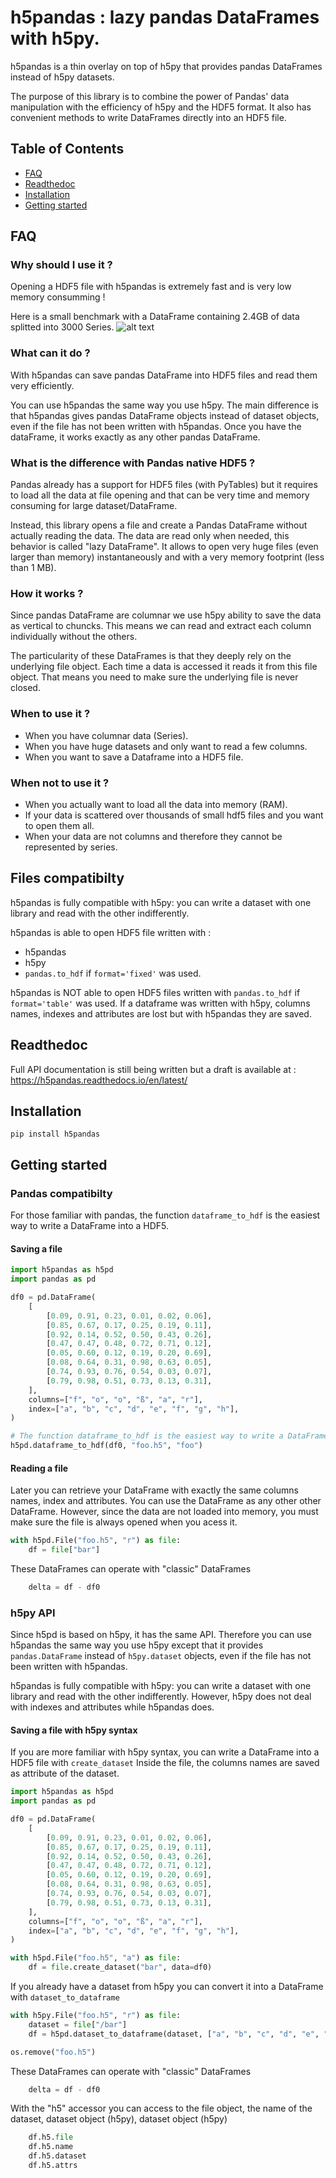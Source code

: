 # h5pandas : lazy pandas DataFrames with h5py.
h5pandas is a thin overlay on top of h5py that provides pandas DataFrames instead of h5py datasets.

The purpose of this library is to combine the power of Pandas' data manipulation with the efficiency of h5py and the HDF5 format.
It also has convenient methods to write DataFrames directly into an HDF5 file.

## Table of Contents

- [FAQ](#FAQ)
- [Readthedoc](#readthedoc)
- [Installation](#installation)
- [Getting started](#getting-started)

## FAQ

### Why should I use it ?
Opening a HDF5 file with h5pandas is extremely fast and is very low memory consumming !

Here is a small benchmark with a DataFrame containing 2.4GB of data splitted into 3000 Series.
![alt text](https://github.com/Zybulon/h5pandas/blob/main/examples/performances.png?raw=true)

### What can it do ?
With h5pandas can save pandas DataFrame into HDF5 files and read them very efficiently.

You can use h5pandas the same way you use h5py.
The main difference is that h5pandas gives pandas DataFrame objects instead of dataset objects, even if the file has not been written with h5pandas.
Once you have the dataFrame, it works exactly as any other pandas DataFrame.

### What is the difference with Pandas native HDF5 ?
Pandas already has a support for HDF5 files (with PyTables) but it requires to load all the data at
file opening and that can be very time and memory consuming for large dataset/DataFrame.

Instead, this library opens a file and create a Pandas DataFrame without actually reading the data.
The data are read only when needed, this behavior is called "lazy DataFrame".
It allows to open very huge files (even larger than memory) instantaneously and with a very memory footprint (less than 1 MB).

### How it works ?
Since pandas DataFrame are columnar we use h5py ability to save the data as vertical to chuncks.
This means we can read and extract each column individually without the others.

The particularity of these DataFrames is that they deeply rely on the underlying file object.
Each time a data is accessed it reads it from this file object.
That means you need to make sure the underlying file is never closed.

### When to use it ?
- When you have columnar data (Series).
- When you have huge datasets and only want to read a few columns.
- When you want to save a Dataframe into a HDF5 file.

### When not to use it ?
- When you actually want to load all the data into memory (RAM).
- If your data is scattered over thousands of small hdf5 files and you want to open them all.
- When your data are not columns and therefore they cannot be represented by series.

## Files compatibilty
h5pandas is fully compatible with h5py: you can write a dataset with one library and read with the other indifferently.

h5pandas is able to open HDF5 file written with :
- h5pandas
- h5py
- `pandas.to_hdf` if `format='fixed'` was used.

h5pandas is NOT able to open HDF5 files written with `pandas.to_hdf` if `format='table'` was used.
If a dataframe was written with h5py, columns names, indexes and attributes are lost but with h5pandas they are saved.

## Readthedoc
Full API documentation is still being written but a draft is available at : https://h5pandas.readthedocs.io/en/latest/

## Installation
```
pip install h5pandas
```

## Getting started

### Pandas compatibilty
For those familiar with pandas, the function `dataframe_to_hdf` is the easiest way to write a DataFrame into a HDF5.

#### Saving a file
```Python
import h5pandas as h5pd
import pandas as pd

df0 = pd.DataFrame(
    [
        [0.09, 0.91, 0.23, 0.01, 0.02, 0.06],
        [0.85, 0.67, 0.17, 0.25, 0.19, 0.11],
        [0.92, 0.14, 0.52, 0.50, 0.43, 0.26],
        [0.47, 0.47, 0.48, 0.72, 0.71, 0.12],
        [0.05, 0.60, 0.12, 0.19, 0.20, 0.69],
        [0.08, 0.64, 0.31, 0.98, 0.63, 0.05],
        [0.74, 0.93, 0.76, 0.54, 0.03, 0.07],
        [0.79, 0.98, 0.51, 0.73, 0.13, 0.31],
    ],
    columns=["f", "o", "o", "ß", "a", "r"],
    index=["a", "b", "c", "d", "e", "f", "g", "h"],
)

# The function dataframe_to_hdf is the easiest way to write a DataFrame into a HDF5
h5pd.dataframe_to_hdf(df0, "foo.h5", "foo")
```

#### Reading a file
Later you can retrieve your DataFrame with exactly the same columns names, index and attributes.
You can use the DataFrame as any other other DataFrame.
However, since the data are not loaded into memory, you must make sure the file is always opened when you acess it.
```Python
with h5pd.File("foo.h5", "r") as file:
    df = file["bar"]
```

These DataFrames can operate with "classic" DataFrames
```Python
    delta = df - df0
```

### h5py API
Since h5pd is based on h5py, it has the same API.
Therefore you can use h5pandas the same way you use h5py except that it provides `pandas.DataFrame` instead of `h5py.dataset` objects, even if the file has not been written with h5pandas.

h5pandas is fully compatible with h5py: you can write a dataset with one library and read with the other indifferently.
However, h5py does not deal with indexes and attributes while h5pandas does.

#### Saving a file with h5py syntax
If you are more familiar with h5py syntax, you can write a DataFrame into a HDF5 file with `create_dataset`
Inside the file, the columns names are saved as attribute of the dataset.

```Python
import h5pandas as h5pd
import pandas as pd

df0 = pd.DataFrame(
    [
        [0.09, 0.91, 0.23, 0.01, 0.02, 0.06],
        [0.85, 0.67, 0.17, 0.25, 0.19, 0.11],
        [0.92, 0.14, 0.52, 0.50, 0.43, 0.26],
        [0.47, 0.47, 0.48, 0.72, 0.71, 0.12],
        [0.05, 0.60, 0.12, 0.19, 0.20, 0.69],
        [0.08, 0.64, 0.31, 0.98, 0.63, 0.05],
        [0.74, 0.93, 0.76, 0.54, 0.03, 0.07],
        [0.79, 0.98, 0.51, 0.73, 0.13, 0.31],
    ],
    columns=["f", "o", "o", "ß", "a", "r"],
    index=["a", "b", "c", "d", "e", "f", "g", "h"],
)

with h5pd.File("foo.h5", "a") as file:
    df = file.create_dataset("bar", data=df0)

```

If you already have a dataset from h5py you can convert it into a DataFrame with `dataset_to_dataframe`
```Python
with h5py.File("foo.h5", "r") as file:
    dataset = file["/bar"]
    df = h5pd.dataset_to_dataframe(dataset, ["a", "b", "c", "d", "e", "g"])

os.remove("foo.h5")
```

These DataFrames can operate with "classic" DataFrames
```Python
    delta = df - df0
```

With the "h5" accessor you can access to the file object, the name of the dataset, dataset object (h5py), dataset object (h5py)
```Python
    df.h5.file
    df.h5.name
    df.h5.dataset
    df.h5.attrs
```
